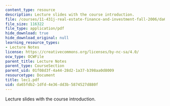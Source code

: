 ```yaml
---
content_type: resource
description: Lecture slides with the course introduction.
file: /courses/11-431j-real-estate-finance-and-investment-fall-2006/da65fdb21dfd4e36dd3b5874527d880f_lec1.pdf
file_size: 116322
file_type: application/pdf
hide_download: true
hide_download_original: null
learning_resource_types:
- Lecture Notes
license: https://creativecommons.org/licenses/by-nc-sa/4.0/
ocw_type: OCWFile
parent_title: Lecture Notes
parent_type: CourseSection
parent_uid: 01f08d3f-4a44-28d2-1a37-b398aa0d8009
resourcetype: Document
title: lec1.pdf
uid: da65fdb2-1dfd-4e36-dd3b-5874527d880f
---
```

Lecture slides with the course introduction.